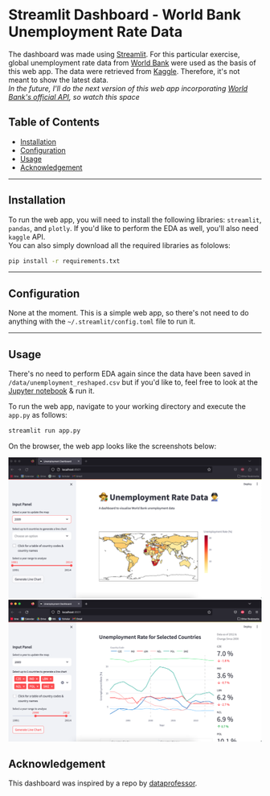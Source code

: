 # Streamlit Dashboard - World Bank Unemployment Rate Data

The dashboard was made using [Streamlit](https://streamlit.io/). For this particular exercise, global unemployment rate data from [World Bank](https://www.worldbank.org/en/home) were used as the basis of this web app. The data were retrieved from [Kaggle](https://www.kaggle.com/datasets/theworldbank/health-nutrition-and-population-statistics). Therefore, it's not meant to show the latest data.
<br>*In the future, I'll do the next version of this web app incorporating [World Bank's official API](https://blogs.worldbank.org/opendata/introducing-wbgapi-new-python-package-accessing-world-bank-data), so watch this space* 

## Table of Contents

- [Installation](#installation)
- [Configuration](#configuration)
- [Usage](#usage)
- [Acknowledgement](#acknowledgement)

---

## Installation

To run the web app, you will need to install the following libraries: ```streamlit```, ```pandas```, and ```plotly```. If you'd like to perform the EDA as well, you'll also need ```kaggle``` API.
<br> You can also simply download all the required libraries as fololows:

```bash
pip install -r requirements.txt
```

---

## Configuration

None at the moment. This is a simple web app, so there's not need to do anything with the ```~/.streamlit/config.toml``` file to run it.

---

## Usage

There's no need to perform EDA again since the data have been saved in ```/data/unemployment_reshaped.csv``` but if you'd like to, feel free to look at the [Jupyter notebook](https://github.com/R-Budhidarmo/streamlit-unemployment-dashboard/blob/main/EDA.ipynb) & run it.

To run the web app, navigate to your working directory and execute the `app.py` as follows:

```bash
streamlit run app.py
```

On the browser, the web app looks like the screenshots below:

![output1](https://github.com/R-Budhidarmo/streamlit-unemployment-dashboard/blob/main/app_screenshot1.png)
![output2](https://github.com/R-Budhidarmo/streamlit-unemployment-dashboard/blob/main/app_screenshot2.png)

## Acknowledgement

This dashboard was inspired by a repo by [dataprofessor](https://github.com/dataprofessor/population-dashboard/tree/master).
